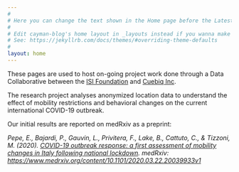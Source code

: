 ```yaml
---
#
# Here you can change the text shown in the Home page before the Latest Posts section.
#
# Edit cayman-blog's home layout in _layouts instead if you wanna make some changes
# See: https://jekyllrb.com/docs/themes/#overriding-theme-defaults
#
layout: home
---
```

These pages are used to host on-going project work done through a Data Collaborative between the [ISI Foundation](https://www.isi.it) and [Cuebiq Inc](https://www.cuebiq.com).

The research project analyses anonymized location data to understand the effect of mobility restrictions and behavioral changes on the current international COVID-19 outbreak.

Our initial results are reported on medRxiv as a preprint:

_Pepe, E., Bajardi, P., Gauvin, L., Privitera, F., Lake, B., Cattuto, C., & Tizzoni, M. (2020).
[COVID-19 outbreak response: a first assessment of mobility changes in Italy following national lockdown](https://www.medrxiv.org/content/10.1101/2020.03.22.20039933v1).
medRxiv: https://www.medrxiv.org/content/10.1101/2020.03.22.20039933v1_
